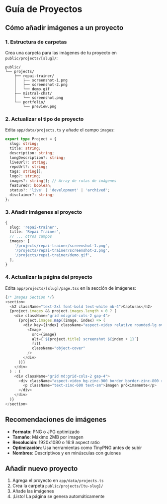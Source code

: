 # Guía de Proyectos

## Cómo añadir imágenes a un proyecto

### 1. Estructura de carpetas

Crea una carpeta para las imágenes de tu proyecto en `public/projects/[slug]/`:

```
public/
└── projects/
    ├── repai-trainer/
    │   ├── screenshot-1.png
    │   ├── screenshot-2.png
    │   └── demo.gif
    ├── mistral-chat/
    │   └── screenshot.png
    └── portfolio/
        └── preview.png
```

### 2. Actualizar el tipo de proyecto

Edita `app/data/projects.ts` y añade el campo `images`:

```typescript
export type Project = {
  slug: string;
  title: string;
  description: string;
  longDescription?: string;
  liveUrl?: string;
  repoUrl?: string;
  tags: string[];
  logo?: string;
  images?: string[]; // Array de rutas de imágenes
  featured?: boolean;
  status?: 'live' | 'development' | 'archived';
  disclaimer?: string;
};
```

### 3. Añadir imágenes al proyecto

```typescript
{
  slug: 'repai-trainer',
  title: 'Repai Trainer',
  // ... otros campos
  images: [
    '/projects/repai-trainer/screenshot-1.png',
    '/projects/repai-trainer/screenshot-2.png',
    '/projects/repai-trainer/demo.gif',
  ],
}
```

### 4. Actualizar la página del proyecto

Edita `app/projects/[slug]/page.tsx` en la sección de imágenes:

```typescript
{/* Images Section */}
<section>
  <h2 className="text-2xl font-bold text-white mb-4">Capturas</h2>
  {project.images && project.images.length > 0 ? (
    <div className="grid md:grid-cols-2 gap-4">
      {project.images.map((image, index) => (
        <div key={index} className="aspect-video relative rounded-lg overflow-hidden border border-zinc-800">
          <Image
            src={image}
            alt={`${project.title} screenshot ${index + 1}`}
            fill
            className="object-cover"
          />
        </div>
      ))}
    </div>
  ) : (
    <div className="grid md:grid-cols-2 gap-4">
      <div className="aspect-video bg-zinc-900 border border-zinc-800 rounded-lg flex items-center justify-center">
        <p className="text-zinc-600 text-sm">Imagen próximamente</p>
      </div>
    </div>
  )}
</section>
```

## Recomendaciones de imágenes

- **Formato**: PNG o JPG optimizado
- **Tamaño**: Máximo 2MB por imagen
- **Resolución**: 1920x1080 o 16:9 aspect ratio
- **Optimización**: Usa herramientas como TinyPNG antes de subir
- **Nombres**: Descriptivos y en minúsculas con guiones

## Añadir nuevo proyecto

1. Agrega el proyecto en `app/data/projects.ts`
2. Crea la carpeta `public/projects/[tu-slug]/`
3. Añade las imágenes
4. ¡Listo! La página se genera automáticamente

